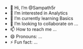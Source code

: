 - 👋 Hi, I’m @Sampath5r
- 👀 I’m interested in Analytics
- 🌱 I’m currently learning Basics
- 💞️ I’m looking to collaborate on ...
- 📫 How to reach me ...
- 😄 Pronouns: ...
- ⚡ Fun fact: ...

<!---
Sampath5r/Sampath5r is a ✨ special ✨ repository because its `README.md` (this file) appears on your GitHub profile.
You can click the Preview link to take a look at your changes.
--->
